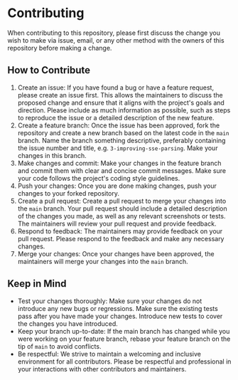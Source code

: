 # Contributing

When contributing to this repository, please first discuss the change you wish to make via issue,
email, or any other method with the owners of this repository before making a change. 

## How to Contribute
1. Create an issue: If you have found a bug or have a feature request, please create an issue first. This allows the maintainers to discuss the proposed change and ensure that it aligns with the project's goals and direction. Please include as much information as possible, such as steps to reproduce the issue or a detailed description of the new feature.
2. Create a feature branch: Once the issue has been approved, fork the repository and create a new branch based on the latest code in the `main` branch. Name the branch something descriptive, preferably containing the issue number and title, e.g. `3-improving-sse-parsing`. Make your changes in this branch.
3. Make changes and commit: Make your changes in the feature branch and commit them with clear and concise commit messages. Make sure your code follows the project's coding style guidelines.
4. Push your changes: Once you are done making changes, push your changes to your forked repository.
5. Create a pull request: Create a pull request to merge your changes into the `main` branch. Your pull request should include a detailed description of the changes you made, as well as any relevant screenshots or tests. The maintainers will review your pull request and provide feedback.
6. Respond to feedback: The maintainers may provide feedback on your pull request. Please respond to the feedback and make any necessary changes.
7. Merge your changes: Once your changes have been approved, the maintainers will merge your changes into the `main` branch.

## Keep in Mind
* Test your changes thoroughly: Make sure your changes do not introduce any new bugs or regressions. Make sure the existing tests pass after you have made your changes. Introduce new tests to cover the changes you have introduced. 
* Keep your branch up-to-date: If the main branch has changed while you were working on your feature branch, rebase your feature branch on the tip of `main` to avoid conflicts.
* Be respectful: We strive to maintain a welcoming and inclusive environment for all contributors. Please be respectful and professional in your interactions with other contributors and maintainers.

